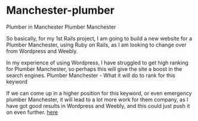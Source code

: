 # Manchester-plumber
Plumber in Manchester
Plumber Manchester

So basically, for my 1st Rails project, I am going to build a new website for a Plumber Manchester, using Ruby on Rails, as I am looking to change over from Wordpress and Weebly.

In my experience of using Wordpress, I have struggled to get high ranking for Plumber Manchester, so perhaps this will give the site a boost in the search engines.
Plumber Manchester - What it will do to rank for this keyword

If we can come up in a higher position for this keyword, or even emergency plumber Manchester, it will lead to a lot more work for them company, as I have got good results in Wordpress and Weebly, and this could just push it on even further.
<a href="http://www.yahoo.com">here</a>
